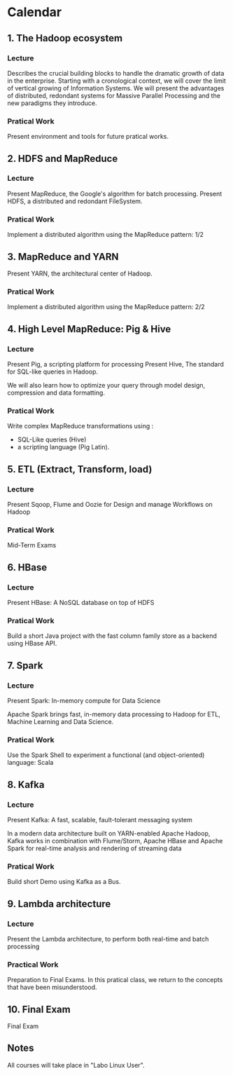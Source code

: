 
# Calendar

## 1. The Hadoop ecosystem

### Lecture

Describes the crucial building blocks to handle the dramatic growth of data in the
enterprise. Starting with a cronological context, we will cover the limit
of vertical growing of Information Systems.
We will present the advantages of distributed, redondant
systems for Massive Parallel Processing and the new paradigms they introduce.

### Pratical Work

Present environment and tools for future pratical works.

## 2. HDFS and MapReduce

### Lecture

Present MapReduce, the Google's algorithm for batch processing.
Present HDFS, a distributed and redondant FileSystem.

### Pratical Work

Implement a distributed algorithm using the MapReduce pattern: 1/2

## 3. MapReduce and YARN

Present YARN, the architectural center of Hadoop.

### Pratical Work

Implement a distributed algorithm using the MapReduce pattern: 2/2

## 4. High Level MapReduce: Pig & Hive

### Lecture

Present Pig, a scripting platform for processing
Present Hive, The standard for SQL-like queries in Hadoop.

We will also learn how to optimize your query through model design,
compression and data formatting.

### Pratical Work

Write complex MapReduce transformations using :
* SQL-Like queries (Hive)
* a scripting language (Pig Latin).

## 5. ETL (Extract, Transform, load)

### Lecture

Present Sqoop, Flume and Oozie for Design and manage Workflows on Hadoop

### Pratical Work

Mid-Term Exams

## 6. HBase

### Lecture

Present HBase: A NoSQL database on top of HDFS

### Pratical Work

Build a short Java project with the fast column family store as a backend using
HBase API.

## 7. Spark

### Lecture

Present Spark: In-memory compute for Data Science

Apache Spark brings fast, in-memory data processing to Hadoop for ETL, Machine
Learning and Data Science.

### Pratical Work

Use the Spark Shell to experiment a functional (and object-oriented) language: Scala

## 8. Kafka

### Lecture

Present Kafka: A fast, scalable, fault-tolerant messaging system

In a modern data architecture built on YARN-enabled Apache Hadoop, Kafka works
in combination with Flume/Storm, Apache HBase and Apache Spark for real-time
analysis and rendering of streaming data

### Pratical Work

Build short Demo using Kafka as a Bus.

## 9. Lambda architecture

### Lecture

Present the Lambda architecture, to perform both real-time and batch processing

### Practical Work

Preparation to Final Exams.
In this pratical class, we return to the concepts that have been misunderstood.

## 10. Final Exam

Final Exam

## Notes

All courses will take place in "Labo Linux User".
